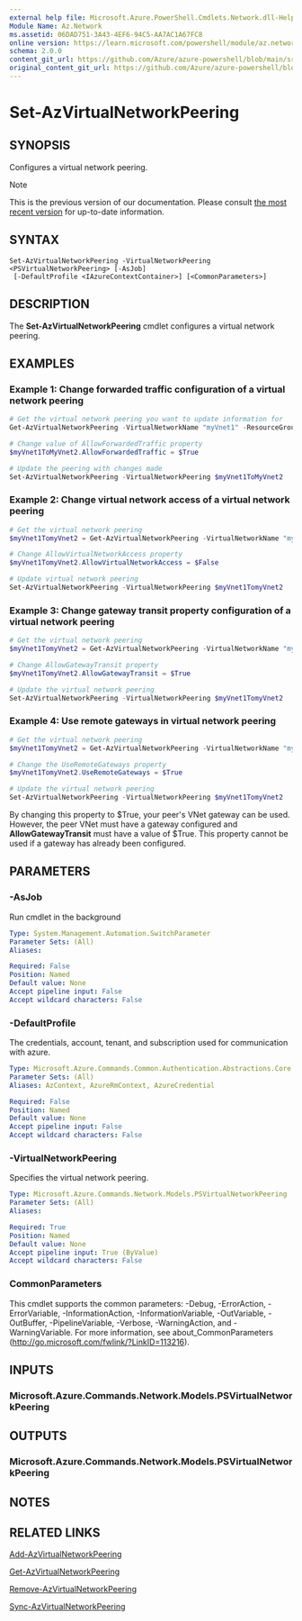 ```yaml
---
external help file: Microsoft.Azure.PowerShell.Cmdlets.Network.dll-Help.xml
Module Name: Az.Network
ms.assetid: 06DAD751-3A43-4EF6-94C5-AA7AC1A67FC8
online version: https://learn.microsoft.com/powershell/module/az.network/set-azvirtualnetworkpeering
schema: 2.0.0
content_git_url: https://github.com/Azure/azure-powershell/blob/main/src/Network/Network/help/Set-AzVirtualNetworkPeering.md
original_content_git_url: https://github.com/Azure/azure-powershell/blob/main/src/Network/Network/help/Set-AzVirtualNetworkPeering.md
---
```


# Set-AzVirtualNetworkPeering

## SYNOPSIS
Configures a virtual network peering.

> [!NOTE]
>This is the previous version of our documentation. Please consult [the most recent version](/powershell/module/az.network/set-azvirtualnetworkpeering) for up-to-date information.

## SYNTAX

```
Set-AzVirtualNetworkPeering -VirtualNetworkPeering <PSVirtualNetworkPeering> [-AsJob]
 [-DefaultProfile <IAzureContextContainer>] [<CommonParameters>]
```

## DESCRIPTION
The **Set-AzVirtualNetworkPeering** cmdlet configures a virtual network peering.

## EXAMPLES

### Example 1: Change forwarded traffic configuration of a virtual network peering
```powershell
# Get the virtual network peering you want to update information for
Get-AzVirtualNetworkPeering -VirtualNetworkName "myVnet1" -ResourceGroupName "ResourceGroup" -Name "myVnet1ToMyVnet2"

# Change value of AllowForwardedTraffic property
$myVnet1ToMyVnet2.AllowForwardedTraffic = $True

# Update the peering with changes made
Set-AzVirtualNetworkPeering -VirtualNetworkPeering $myVnet1ToMyVnet2
```

### Example 2: Change virtual network access of a virtual network peering
```powershell
# Get the virtual network peering
$myVnet1TomyVnet2 = Get-AzVirtualNetworkPeering -VirtualNetworkName "myVnet1" -ResourceGroupName "myResourceGroup" -Name "myVnet1TomyVnet2"

# Change AllowVirtualNetworkAccess property
$myVnet1TomyVnet2.AllowVirtualNetworkAccess = $False

# Update virtual network peering
Set-AzVirtualNetworkPeering -VirtualNetworkPeering $myVnet1TomyVnet2
```

### Example 3: Change gateway transit property configuration of a virtual network peering
```powershell
# Get the virtual network peering
$myVnet1TomyVnet2 = Get-AzVirtualNetworkPeering -VirtualNetworkName "myVnet1" -ResourceGroupName "myResourceGroup" -Name "myVnet1TomyVnet2"

# Change AllowGatewayTransit property
$myVnet1TomyVnet2.AllowGatewayTransit = $True

# Update the virtual network peering
Set-AzVirtualNetworkPeering -VirtualNetworkPeering $myVnet1TomyVnet2
```

### Example 4: Use remote gateways in virtual network peering
```powershell
# Get the virtual network peering
$myVnet1TomyVnet2 = Get-AzVirtualNetworkPeering -VirtualNetworkName "myVnet1" -ResourceGroupName "ResourceGroup001" -Name "myVnet1TomyVnet2"

# Change the UseRemoteGateways property
$myVnet1TomyVnet2.UseRemoteGateways = $True

# Update the virtual network peering
Set-AzVirtualNetworkPeering -VirtualNetworkPeering $myVnet1TomyVnet2
```

By changing this property to $True, your peer's VNet gateway can be used.
However, the peer VNet must have a gateway configured and **AllowGatewayTransit** must have a value of $True.
This property cannot be used if a gateway has already been configured.

## PARAMETERS

### -AsJob
Run cmdlet in the background

```yaml
Type: System.Management.Automation.SwitchParameter
Parameter Sets: (All)
Aliases:

Required: False
Position: Named
Default value: None
Accept pipeline input: False
Accept wildcard characters: False
```

### -DefaultProfile
The credentials, account, tenant, and subscription used for communication with azure.

```yaml
Type: Microsoft.Azure.Commands.Common.Authentication.Abstractions.Core.IAzureContextContainer
Parameter Sets: (All)
Aliases: AzContext, AzureRmContext, AzureCredential

Required: False
Position: Named
Default value: None
Accept pipeline input: False
Accept wildcard characters: False
```

### -VirtualNetworkPeering
Specifies the virtual network peering.

```yaml
Type: Microsoft.Azure.Commands.Network.Models.PSVirtualNetworkPeering
Parameter Sets: (All)
Aliases:

Required: True
Position: Named
Default value: None
Accept pipeline input: True (ByValue)
Accept wildcard characters: False
```

### CommonParameters
This cmdlet supports the common parameters: -Debug, -ErrorAction, -ErrorVariable, -InformationAction, -InformationVariable, -OutVariable, -OutBuffer, -PipelineVariable, -Verbose, -WarningAction, and -WarningVariable. For more information, see about_CommonParameters (http://go.microsoft.com/fwlink/?LinkID=113216).

## INPUTS

### Microsoft.Azure.Commands.Network.Models.PSVirtualNetworkPeering

## OUTPUTS

### Microsoft.Azure.Commands.Network.Models.PSVirtualNetworkPeering

## NOTES

## RELATED LINKS

[Add-AzVirtualNetworkPeering](./Add-AzVirtualNetworkPeering.md)

[Get-AzVirtualNetworkPeering](./Get-AzVirtualNetworkPeering.md)

[Remove-AzVirtualNetworkPeering](./Remove-AzVirtualNetworkPeering.md)

[Sync-AzVirtualNetworkPeering](./Sync-AzVirtualNetworkPeering.md)
